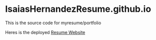 # IsaiasHernandezResume.github.io
This is the source code for myresume/portfolio

Heres is the deployed [Resume Website](https://cool-coder174.github.io/IsaiasHernandezResume.github.io/)
